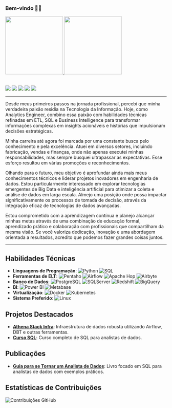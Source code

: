 ### Bem-vindo 🧙‍♂️
<table>
  <a href="https://github.com/Linhares015">
    <img height="180em" src="https://github-readme-stats.vercel.app/api?username=Linhares015&show_icons=true&theme=tokyonight&include_all_commits=true&count_private=true"/>
    <img height="180em" src="https://github-readme-stats.vercel.app/api/top-langs/?username=Linhares015&layout=compact&langs_count=6&theme=tokyonight"/>
  </a>
</table>

<div> 
  <a href="https://www.linkedin.com/in/tiago-linhares/" target="_blank"><img src="https://img.shields.io/badge/-LinkedIn-%230077B5?style=for-the-badge&logo=linkedin&logoColor=white" target="_blank"></a>
  <a href="mailto:tiagolinhares051@gmail.com"><img src="https://img.shields.io/badge/-Gmail-%23333?style=for-the-badge&logo=gmail&logoColor=white" target="_blank"></a>
  <a href="https://linhares015.github.io/" target="_blank"><img src="https://img.shields.io/badge/Blog-1A1A1A?style=for-the-badge&logo=blogger&logoColor=white" target="_blank"></a>
  <a href="https://www.amazon.com.br/dp/B0CDDFZMLD?ref_=cm_sw_r_mwn_dp_VT4QMG06XS904M6EEQ3A" target="_blank"><img src="https://img.shields.io/badge/Amazon-FF9900?style=for-the-badge&logo=amazon&logoColor=white" target="_blank"></a>
  <a href="https://www.youtube.com/channel/UCt84TdI6Em0T-Kg7C-_aDpA" target="_blank"><img src="https://img.shields.io/badge/YouTube-FF0000?style=for-the-badge&logo=youtube&logoColor=white" target="_blank"></a>
</div>

---

Desde meus primeiros passos na jornada profissional, percebi que minha verdadeira paixão residia na Tecnologia da Informação. Hoje, como Analytics Engineer, combino essa paixão com habilidades técnicas refinadas em ETL, SQL e Business Intelligence para transformar informações complexas em insights acionáveis e histórias que impulsionam decisões estratégicas.

Minha carreira até agora foi marcada por uma constante busca pelo conhecimento e pela excelência. Atuei em diversos setores, incluindo fabricação, vendas e finanças, onde não apenas executei minhas responsabilidades, mas sempre busquei ultrapassar as expectativas. Esse esforço resultou em várias promoções e reconhecimentos.

Olhando para o futuro, meu objetivo é aprofundar ainda mais meus conhecimentos técnicos e liderar projetos inovadores em engenharia de dados. Estou particularmente interessado em explorar tecnologias emergentes de Big Data e inteligência artificial para otimizar a coleta e análise de dados em larga escala. Almejo uma posição onde possa impactar significativamente os processos de tomada de decisão, através da integração eficaz de tecnologias de dados avançadas.

Estou comprometido com a aprendizagem contínua e planejo alcançar minhas metas através de uma combinação de educação formal, aprendizado prático e colaboração com profissionais que compartilham da mesma visão. Se você valoriza dedicação, inovação e uma abordagem orientada a resultados, acredito que podemos fazer grandes coisas juntos.

---

## Habilidades Técnicas
- **Linguagens de Programação**: ![Python](https://img.shields.io/badge/Python-3776AB?style=for-the-badge&logo=python&logoColor=white) ![SQL](https://img.shields.io/badge/SQL-336791?style=for-the-badge&logo=postgresql&logoColor=white)
- **Ferramentas de ELT**: ![Pentaho](https://img.shields.io/badge/Pentaho-0059C9?style=for-the-badge&logo=pentaho&logoColor=white) ![Airflow](https://img.shields.io/badge/Airflow-017CEE?style=for-the-badge&logo=apache-airflow&logoColor=white) ![Apache Hop](https://img.shields.io/badge/Apache%20Hop-EE4C2C?style=for-the-badge&logo=apache-hop&logoColor=white) ![Airbyte](https://img.shields.io/badge/Airbyte-3A77FF?style=for-the-badge&logo=airbyte&logoColor=white)
- **Banco de Dados**: ![PostgreSQL](https://img.shields.io/badge/PostgreSQL-316192?style=for-the-badge&logo=postgresql&logoColor=white) ![SQLServer](https://img.shields.io/badge/SQL%20Server-CC2927?style=for-the-badge&logo=microsoft-sql-server&logoColor=white) ![Redshift](https://img.shields.io/badge/Amazon%20Redshift-232F3E?style=for-the-badge&logo=amazon-redshift&logoColor=white) ![BigQuery](https://img.shields.io/badge/BigQuery-4285F4?style=for-the-badge&logo=google-cloud&logoColor=white)
- **BI**: ![Power BI](https://img.shields.io/badge/Power%20BI-F2C811?style=for-the-badge&logo=powerbi&logoColor=black) ![Metabase](https://img.shields.io/badge/Metabase-509EE3?style=for-the-badge&logo=metabase&logoColor=white)
- **Virtualização**: ![Docker](https://img.shields.io/badge/Docker-2496ED?style=for-the-badge&logo=docker&logoColor=white) ![Kubernetes](https://img.shields.io/badge/Kubernetes-326CE5?style=for-the-badge&logo=kubernetes&logoColor=white)
- **Sistema Preferido**: ![Linux](https://img.shields.io/badge/Linux-FCC624?style=for-the-badge&logo=linux&logoColor=black)

## Projetos Destacados
- **[Athena Stack Infra](https://github.com/Linhares015/athena_stack_infra)**: Infraestrutura de dados robusta utilizando Airflow, DBT e outras ferramentas.
- **[Curso SQL](https://github.com/Linhares015/curso_sql)**: Curso completo de SQL para analistas de dados.

## Publicações
- **[Guia para se Tornar um Analista de Dados](https://www.amazon.com.br/dp/B0CDDFZMLD?ref_=cm_sw_r_mwn_dp_VT4QMG06XS904M6EEQ3A)**: Livro focado em SQL para analistas de dados com exemplos práticos.

## Estatísticas de Contribuições
![Contribuições GitHub](https://ghchart.rshah.org/Linhares015)
